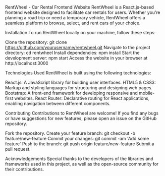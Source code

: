 RentWheel - Car Rental Frontend Website
RentWheel is a React.js-based frontend website designed to facilitate car rentals for users. Whether you're planning a road trip or need a temporary vehicle, RentWheel offers a seamless platform to browse, select, and rent cars of your choice.

Installation
To run RentWheel locally on your machine, follow these steps:

Clone the repository: git clone https://github.com/yourusername/rentwheel.git
Navigate to the project directory: cd rentwheel
Install dependencies: npm install
Start the development server: npm start
Access the website in your browser at http://localhost:3000

Technologies Used
RentWheel is built using the following technologies:

React.js: A JavaScript library for building user interfaces.
HTML5 & CSS3: Markup and styling languages for structuring and designing web pages.
Bootstrap: A front-end framework for developing responsive and mobile-first websites.
React Router: Declarative routing for React applications, enabling navigation between different components.

Contributing
Contributions to RentWheel are welcome! If you find any bugs or have suggestions for new features, please open an issue on the GitHub repository.

Fork the repository.
Create your feature branch: git checkout -b feature/new-feature
Commit your changes: git commit -am 'Add some feature'
Push to the branch: git push origin feature/new-feature
Submit a pull request.

Acknowledgements
Special thanks to the developers of the libraries and frameworks used in this project, as well as the open-source community for their contributions.

